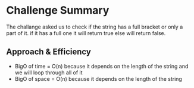 # Challenge Summary
The challange asked us to check if the string has a full bracket or only a part of it. if it has a full one it will return true else will return false.


## Approach & Efficiency
* BigO of time = O(n) because it depends on the length of the string and we will loop through all of it 
* BigO of space = O(n) because it depends on the length of the string

